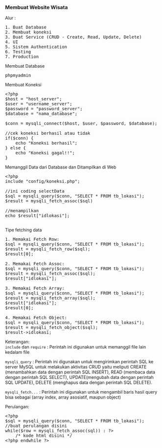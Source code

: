### Membuat Website Wisata

Alur :

<pre>
1. Buat Database
2. Membuat koneksi
3. Buat Service (CRUD - Create, Read, Update, Delete)
4. UI
5. Sistem Authentication
6. Testing
7. Production
</pre>

Membuat Database

<pre>
phpmyadmin
</pre>

Membuat Koneksi

<pre>
&lt;?php
$host = "host_server";
$user = "username_server";
$password = "password_server";
$database = "nama_database";

$conn = mysqli_connect($host, $user, $password, $database);

//cek koneksi berhasil atau tidak
if($conn) {
    echo "Koneksi berhasil";
} else {
    echo "Koneksi gagal!!";
}
</pre>

Memanggil Data dari Database dan Ditampilkan di Web

<pre>
&lt;?php
include "config/koneksi.php";

//ini coding selectData
$sql = mysqli_query($conn, "SELECT * FROM tb_lokasi");
$result = mysqli_fetch_assoc($sql)

//menampilkan
echo $result["idlokasi"];

</pre>

Tipe fetching data

<pre>
1. Memakai Fetch Row:
$sql = mysqli_query($conn, "SELECT * FROM tb_lokasi");
$result = mysqli_fetch_row($sql);
$result[0];

2. Memakai Fetch Assoc:
$sql = mysqli_query($conn, "SELECT * FROM tb_lokasi");
$result = mysqli_fetch_assoc($sql);
$result["idlokasi"];

3. Memakai Fetch Array:
$sql = mysqli_query($conn, "SELECT * FROM tb_lokasi");
$result = mysqli_fetch_array($sql);
$result["idlokasi"]; 
$result[0];

4. Memakai Fetch Object:
$sql = mysqli_query($conn, "SELECT * FROM tb_lokasi");
$result = mysqli_fetch_object($sql);
$result->idlokasi;
</pre>

Keterangan: <br>
<code>include</code> dan <code>require</code> : Perintah ini digunakan untuk memanggil file lain kedalam file

<code>mysqli_query</code> : Perintah ini digunakan untuk mengirimkan perintah SQL ke server MySQL untuk melakukan aktivitas CRUD yaitu meliputi CREATE (menambahkan data dengan perintah SQL INSERT), READ (membaca data dengan perintah SQL SELECT), UPDATE(mengubah data dengan perintah SQL UPDATE), DELETE (menghapus data dengan perintah SQL DELETE).

<code>mysqli_fetch...</code> : Perintah ini digunakan untuk mengambil baris hasil query bisa sebagai (array index, array asosiatif, maupun object)

Perulangan:

<pre>
&lt;?php
$sql = mysqli_query($conn, "SELECT * FROM tb_lokasi");
//buat perulangan disini
while($row = mysqli_fetch_assoc(sql)) : ?&gt;
    /* kode html disini */
&lt?php endwhile ?&gt;
</pre>
